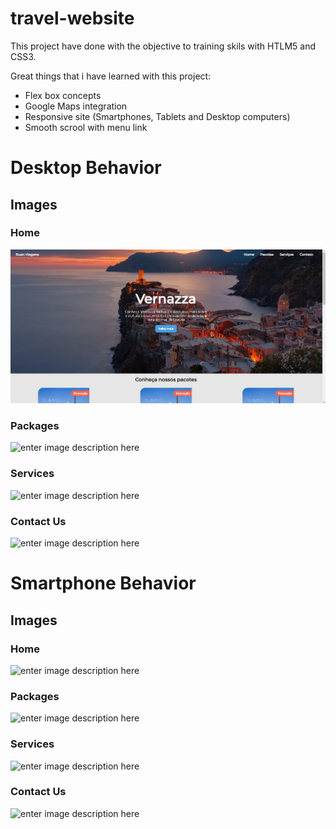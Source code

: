 # travel-website

This project have done with the objective to training skils with HTLM5 and CSS3.

Great things that i have learned with this project:
- Flex box concepts
- Google Maps integration
- Responsive site (Smartphones, Tablets and Desktop computers)
- Smooth scrool with menu link

# Desktop Behavior
## Images
### Home
![enter image description here](https://github.com/ruanbenfica/travel-site/blob/master/web/home%20desktop.png?raw=true)
### Packages
![enter image description here](https://lh3.googleusercontent.com/gvTwaZH85eo8mjhPX0_RAE-6GbW1AOt7eCyOb07vogA1c7EXph8t4gMkdUPKckSG2hsvuiHg7tPRO55rbLkXP73h0sTIdMt9tlXQtR67n9et4R-EYDRhtzAxIzO-j9EkCngdFTvjjF3Rh4uDSQqSq5rywFZn2bbVBd_aEKioC1sb3eqTyzkNg0yT13lUWfoMJ4el7bv_yBGlRapBlpslxxRCcMpB1jGJ3jQTLS-gbiD4Bc6mXhCkXU1U0h7N44VRuVD-M3-2clHqK1l457jRcp9eOWKXHmDAvksYaNYPPTMFRXQgr_W51Vy3oUg-xMEbbGp3kWBlJpGT6pTScjBufNUnYM8PHbP8ICwj2fbAkHXy0MqQonBQzR8bN1AFmTBNpFKD5xvWsAGJpblqRonFrYNikqYST3yAsyej1fXUfYmHOGKDxABdjJieh5iIMUqhTAv-3k_iwsEqSTLUyv4HcQRsM-cTQxADpDX1WFn-WadbJk9qXCce06qv429MSRvVu2pbHo5TheJjbNNgtmvYcMJ8C6bhJF2WFCrjbk5udUy24t1M-4tGHnd_LRYUcpJiGuA9ayjcd1cIAGUCQP7cTIryNAVrJfw44o04GUFLBADEPIBlcCCL8pCQ7tgTEeAH_A0EknMrZrVUBvHWAs-Zrciw9NpkLxphhrsLT2_KWOTCsZbZa1zYXy1HGOzPegn8yzlYaAne9-GPo6_jNUL8bXRD=w1858-h903-no?authuser=0)
### Services
![enter image description here](https://lh3.googleusercontent.com/Dn3xOYNviIvhucVZ0VxjApJUcIT25yMz9ZiO2DWjJ4vPrEyLBpN1dSaR41rO3_4mc2p8lKyleVLL1lbKmmJdB_UmHk_ts0EtWJBKADqdRB_rOvQiQ8xgIrnv7IhG1J91y2wPTayb-NrLFeceuV1Vii5z2QU-G5aSClBEtXuTo9e8Ia1cBlUqczieXmtnsuSREa1FuCogTmKI4TVT0OYKgo8139odYh3Gr4vTZ0XpFxUSSTYBeu2m62g2n1uoA0bxfqaMlx9ZtnYD0rcFHbmFAGq7mZmcuX2JPyrYfmrECptdre3jEHjs7uCJhIyPaJgQMWCZz8mKccqewVi0BhQZwq3VYLMBhrHkwXRvmpmrsWoy0ZdogZx2E0MrqtnITQWR_kcSVHqNyS_S0NTJneygOg60cwzdSQukqwI7a8nXq7_1JORI04MWr6_0LRhH5BDTTLfIzpkSoiFL8ZrtK8HRCymJhxYWALiSHe0diuc82nd8Taf3leF2PkuRg4JvAtRz8ZkANUbfcx8TGZZAsQlSEmBiOaSD44dTaZKiab14OYZO1bqnccfPYBQnJjJR6LkmbxYP9esEfor16V_HQXu_EcFdD1EC1aWlPk8XYWdnBaIxvals1CMsQ39bN1xze-RKj_hp4d1zjgxPPeDYLPMGlLRcAeZ8ym8O72mJ_QkBVqTNDw0jAvwbwH171tMiDVFegarzPPMR9_AougREZOpcuafG=w1858-h903-no?authuser=0)
### Contact Us
![enter image description here](https://lh3.googleusercontent.com/kA-8xBfjz3iCoHBB7zqU-U8w2SjsK1AMOpDxD9gVwljLPPvw8hE6h48bDVq2JhvsHBvReEAoqvKfwX453pZDNKZnkgN-JZ_aqDbOsDGkZIvQTUNY5iGq_bQyxBEZIdCWEc68tTmBLsw3Es_p3IXVTM1Qz7kc54ev4CS_za2EE7iVtzyv42SYkXmqaT9I__19J6Kbz4EMQbKBjpo4jWKAQqlIVAGm0J31KWFW0rOL6oueqEzkXAyASuFQpwlK87vH_war84Sx8BhHVFkKtJoWFTu-2g3PH5wMp8EWtkPGFClWTpuzfA2eIhjlVFnDK22mN5iQkcyLmhoUK0_X8RXAWOPHaiK6PCojNUu9Iu1a9HjRIztg8paOv9ik2ACTJ85Nkr5Z_dAjW-LmrGPIeQHPQwlHDAZ_WDzFty_dtwT6ozbDsdJBhPhZ8wnQ2t598GBfojeXl_NvHCC15_907ONOE0XBA_UhCtsk0oxjcIof6PFTH56ZARQDW3Vo6lGDpfAl5ZdErzZ0rkZP-n4k0SGE3BaFxZF6_TXJdS16BGX2PYD7HT01onBaI4TdsOtmyjfgBcq72xnwR1zFKGK3uTOyD33V8iGyVFYsgJKK3KulbWdyPlJjHd-tqueHSC9Aq8Kw_Qiv1Kcp8yDyJ33zLE-Q_bPHM_Giz1vtNRDuTy9OOapN9lRbngwkCiwKK1aDnZ3bxVFz5gXyMAHD_R5K8xgLqdsR=w1855-h903-no?authuser=0)

# Smartphone Behavior
## Images
### Home
![enter image description here](https://lh3.googleusercontent.com/tvwl0lUN4D3YOjmEdXQ66mO-5g-PABdOFke1HDniYuSa-g7V8HfiIX_5e0Ja980mb5Bn975MDKlRFU6K7kf2DrdtVZqeQSQ-jAfGcpgtoAytcVV8jHWs_vJfnWZd8-zNydsJE0hPtei2wvgFYbWqEUveFS4oMgu060X7Nxcezk3mkIjrS6APOhdiRA0jyyA_ebmMclGeeqE-yRGjGyf29tfbHAxFo5rhx-KQoLUeHCrCw_FfyJxU5gUgM8jMQB8TsvkX-da7wBBh6jLl_97Q2CZ1E4wxnLXC811Tv91CAX4utXUIkNfG3tkS3ap97jZk5HzVN1hI8RVe1T8BYTt-s3YFMmElzLFvAMRMroMAjPbsxTIzFdt9NddUxMbSkZ7iisicebS6csc-Pn7xAi47P2uLxvc9dP_SUPsp23MOWGBbgaWVt_4A7JKpLVLXyKtYwzgjts10ignXbfts47HM161EXkMQAnhMoAcCbh5Cb6RghpcrGB3YMA32QgWZNYVD_jVUEiNuDkJWwEplISIy5WtglxO2F2qg4nwnSPG66rsrUVgFwJGepcpCxYaAaCiK58cauG3kbLUFFGoahTKR-9OM5iG0AkhIfO6lh52PbYf6hMVWK4QxSKnbAB7orLNEcc6vyPLHrdfTO2a-k5XsEpwlTW5_rarpq_1ypQFES-1JxROZVHvelc1jWRF7ohPY3OukPV8xksRGayGnsqcvEDoy=w575-h903-no?authuser=0)
### Packages
![enter image description here](https://lh3.googleusercontent.com/5ZnXvloM4lPC4OiOJVLqp6mDHyxGoWE95rUwvsMRuvYG9xW6WnNWaDm4Bcn4NqD528V93FOa-IvYJKGTxrG8LtOC0qqWgzKCx3B0ywLNJ060oVGhxKOe4eD7OYps7LwkRag2ileOxl_LqD9MIlFsO0509rpGy0OgemKWyxrq3BPXwsyLU4-VJWWWw3zN5VP018dnoppqzYiSt9pC4BtvPD-hEgkJJ5GHhFOshBrmrkOF4aq_6XQWdFoWYwa4nH7h46mrFqTryilKXSQWa3LWXlpfAnC-AmrfUjot60T-O8CdQJj2oR75kI4gQBJ_ERTU_rcjz9-Ktldp3gUl-BrApNMTGZwu8RPkJMDvJrfU5nSC2rnNhfnW7vTCGKs6CiIh43XCoylrii_xmf1pV1eb4kdneCuhOm_52G125en7V9Or2-AZisAhEKYfLWu3NHxIpyqpOVdHTpT4xdSEzNUU3UjMAcaxrcgpn8TPr-Gw5aSJvNdGwgvmbYPlS1nPSOrkIXuyHB5GEL03E7grStgVqW50ylDX3r2BVa0ZET0Fu93vKH2j3jARprt4anCuL4kcFUNBI2nlsCJa8Ig5buOCXhFZmY_y63uVgiLqNPFj9ods5djhehDzy9_At056cej2Q97A5WmAr34esqd3Z9oe4VER1HvDThlE4WZ83pqkGYomOyA-QnuX4KipJoZfvsVeB05rDI_Cq3HSWVByq48pyYiZ=w573-h903-no?authuser=0)
### Services 
![enter image description here](https://lh3.googleusercontent.com/OgFLYRsBsRPn1mrZj3DqR-WQ-ZChBNZdoN9VL9B5rvb5Ou2Ip0HjneFLJQc1vGll6o3tJXrLgtlG-SSEbS_ojXgTB2qpnfkg2fRqWtduGWpB32xfxdpnqVVx1MXxhUQleKBFxvpLkxvFaaY7XqF1_01k-r2S4zEzcGhE1nPyLfn577HanOPb5_u5NCg3NElRJun1aB27A4SiObwxzmwHtSJ8_U8RjoU-irURYrjp8UfruuCDaupB9XrYgOv-NiklTzFaZoVGVmYx3jbTDqqVqWvUPajTn4XXW0siGxA8KjQxzB2F0bHufCWbrGtzF6yfPepTzF2JY6ISu7u2jZWhdJeM1u7xpUX3SOZDdHPjdq7hH8KESkVIV6jEkz0QCg8caGRPsY0xxrjC-jW5uwLFlYCkqi-MQ6iPIkYxshVGrTdm274_R7UYV6Yryf8-gk4MXqbhXeM0-OAPBlX4nCU5LD7_Ei7jfaiqcYer7gTHI4xbQdjCDgHngvu33Rs9scYQoqb6w_3vj06tNTw8mjDUg12ZSODsjLtXqkJqO_cstVCFsQ0mi6O1U_N_BsjSX_xZT_zcmVigpPyB4wjo4kIKqKVwD6cTUAjtnS2AP0smMLbL91wYQdWjih6Cj50AsW2sK6Tb7BVDbZR9per2VVFy3jOevIcu5RFMN1zYljd0XZPcBlJOlSWqVwxnIXTCDu-sBtbGNZFPhtdUmSVVzL0hjFOw=w580-h903-no?authuser=0)
### Contact Us
![enter image description here](https://lh3.googleusercontent.com/tQ63IrLeFDuPdqaKaLlSWIhcwLQwLDH0wQ3ZtFiTf7Qo32RWWa7ocx8kd-oM1ygKmM9t3J_iqDd3h9_leN3GKIupSqRetPQvkPACE4ikjYJMuMD3AYRMi1jCa7lVFvGSpuLoWmLVigxYDRwQptosqXVvkvsk4x7dq9eHQb0UBl6gBbSRKVymspHeD5XXisiWH5ZG2QYoRD7m5pXhUGM5sFHbattZj39U2iXyRbjzI_lMEIQlBXQbFBQQFYPAAjRyxtKBGX_E1P_Hb2ckDJ8EnI91zSDRwpi7qGRpuX-z00wXYlUeIvkBcPkmHHktCZ-x-4PvGO4Inp09Ze9Mjyn634BDCOjtyr3hCJVJiP0emuqIB-2YSp8R270cCaqLdXI9dXXbsD18bhYcbdP6nhgYoeWdQInlewB58xm4kWO5N2CzJOSLyFSJycRR83t2vsLaAfX9Erk7EQgxuCzG4fKzaejrhrAP1cidOPOue4nhKQ6YSUrq2EzC3b_5YDQJPqjkcMNNxPuC_IEtflh7YyJGJ9xYEyDMbxIKCLUKf_VoUnYaBY7xAIS4iiT1NBLITC7Nfr4Cc1NmAQgSY0avH9cMCavspP1M8yhAvYKSzNrJYSI612aNSDh4oiWPBpO9tOIJNrrXE4MgM3tpjmOR6HZqhFznqTM_mpnTXVnn7J4iD2PQ34Q_YvyWPyasLAvzY6FlLwGp6M3XILqSa0bYGVnpt_SY=w562-h903-no?authuser=0)

